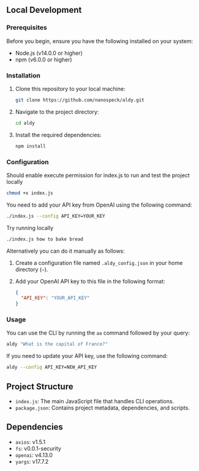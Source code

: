 ## Local Development


### Prerequisites

Before you begin, ensure you have the following installed on your system:

- Node.js (v14.0.0 or higher)
- npm (v6.0.0 or higher)

### Installation

1. Clone this repository to your local machine:

   ```bash
   git clone https://github.com/nanospeck/aldy.git
   ```

2. Navigate to the project directory:

   ```bash
   cd aldy
   ```

3. Install the required dependencies:

   ```bash
   npm install
   ```

### Configuration

Should enable execute permission for index.js to run and test the project locally

```bash
chmod +x index.js
```

You need to add your API key from OpenAI using the following command:

```bash
./index.js --config API_KEY=YOUR_KEY
```

Try running locally

```bash
./index.js how to bake bread
```


Alternatively you can do it manually as follows:

1. Create a configuration file named `.aldy_config.json` in your home directory (`~`).

2. Add your OpenAI API key to this file in the following format:

   ```json
   {
     "API_KEY": "YOUR_API_KEY"
   }
   ```

### Usage

You can use the CLI by running the `aa` command followed by your query:

```bash
aldy "What is the capital of France?"
```

If you need to update your API key, use the following command:

```bash
aldy --config API_KEY=NEW_API_KEY
```

## Project Structure

- `index.js`: The main JavaScript file that handles CLI operations.
- `package.json`: Contains project metadata, dependencies, and scripts.

## Dependencies

- `axios`: v1.5.1
- `fs`: v0.0.1-security
- `openai`: v4.13.0
- `yargs`: v17.7.2
